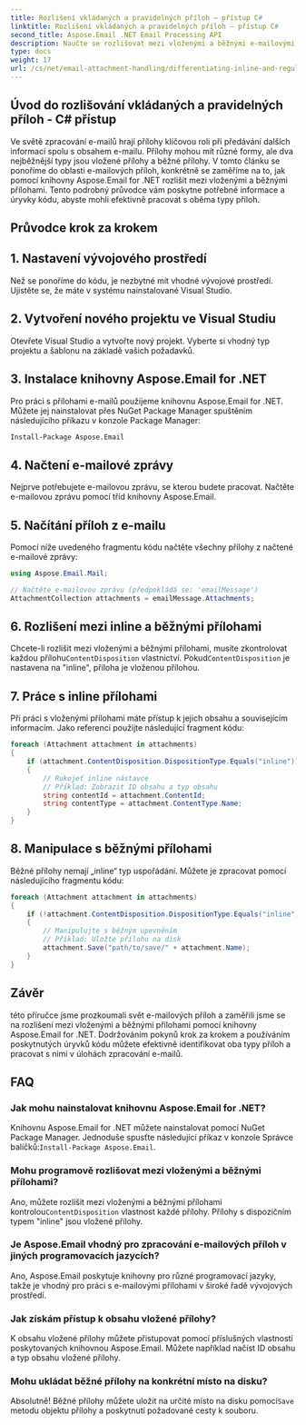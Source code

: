 ```yaml
---
title: Rozlišení vkládaných a pravidelných příloh – přístup C#
linktitle: Rozlišení vkládaných a pravidelných příloh – přístup C#
second_title: Aspose.Email .NET Email Processing API
description: Naučte se rozlišovat mezi vloženými a běžnými e-mailovými přílohami pomocí Aspose.Email pro .NET. Komplexní průvodce s příklady kódu.
type: docs
weight: 17
url: /cs/net/email-attachment-handling/differentiating-inline-and-regular-attachments-csharp-approach/
---
```


## Úvod do rozlišování vkládaných a pravidelných příloh - C# přístup

Ve světě zpracování e-mailů hrají přílohy klíčovou roli při předávání dalších informací spolu s obsahem e-mailu. Přílohy mohou mít různé formy, ale dva nejběžnější typy jsou vložené přílohy a běžné přílohy. V tomto článku se ponoříme do oblasti e-mailových příloh, konkrétně se zaměříme na to, jak pomocí knihovny Aspose.Email for .NET rozlišit mezi vloženými a běžnými přílohami. Tento podrobný průvodce vám poskytne potřebné informace a úryvky kódu, abyste mohli efektivně pracovat s oběma typy příloh.

## Průvodce krok za krokem

## 1. Nastavení vývojového prostředí

Než se ponoříme do kódu, je nezbytné mít vhodné vývojové prostředí. Ujistěte se, že máte v systému nainstalované Visual Studio.

## 2. Vytvoření nového projektu ve Visual Studiu

Otevřete Visual Studio a vytvořte nový projekt. Vyberte si vhodný typ projektu a šablonu na základě vašich požadavků.

## 3. Instalace knihovny Aspose.Email for .NET

Pro práci s přílohami e-mailů použijeme knihovnu Aspose.Email for .NET. Můžete jej nainstalovat přes NuGet Package Manager spuštěním následujícího příkazu v konzole Package Manager:

```bash
Install-Package Aspose.Email
```

## 4. Načtení e-mailové zprávy

Nejprve potřebujete e-mailovou zprávu, se kterou budete pracovat. Načtěte e-mailovou zprávu pomocí tříd knihovny Aspose.Email.

## 5. Načítání příloh z e-mailu

Pomocí níže uvedeného fragmentu kódu načtěte všechny přílohy z načtené e-mailové zprávy:

```csharp
using Aspose.Email.Mail;

// Načtěte e-mailovou zprávu (předpokládá se: 'emailMessage')
AttachmentCollection attachments = emailMessage.Attachments;
```

## 6. Rozlišení mezi inline a běžnými přílohami

Chcete-li rozlišit mezi vloženými a běžnými přílohami, musíte zkontrolovat každou přílohu`ContentDisposition` vlastnictví. Pokud`ContentDisposition` je nastavena na "inline", příloha je vloženou přílohou.

## 7. Práce s inline přílohami

Při práci s vloženými přílohami máte přístup k jejich obsahu a souvisejícím informacím. Jako referenci použijte následující fragment kódu:

```csharp
foreach (Attachment attachment in attachments)
{
    if (attachment.ContentDisposition.DispositionType.Equals("inline"))
    {
        // Rukojeť inline nástavce
        // Příklad: Zobrazit ID obsahu a typ obsahu
        string contentId = attachment.ContentId;
        string contentType = attachment.ContentType.Name;
    }
}
```

## 8. Manipulace s běžnými přílohami

Běžné přílohy nemají „inline“ typ uspořádání. Můžete je zpracovat pomocí následujícího fragmentu kódu:

```csharp
foreach (Attachment attachment in attachments)
{
    if (!attachment.ContentDisposition.DispositionType.Equals("inline"))
    {
        // Manipulujte s běžným upevněním
        // Příklad: Uložte přílohu na disk
        attachment.Save("path/to/save/" + attachment.Name);
    }
}
```

## Závěr

této příručce jsme prozkoumali svět e-mailových příloh a zaměřili jsme se na rozlišení mezi vloženými a běžnými přílohami pomocí knihovny Aspose.Email for .NET. Dodržováním pokynů krok za krokem a používáním poskytnutých úryvků kódu můžete efektivně identifikovat oba typy příloh a pracovat s nimi v úlohách zpracování e-mailů.

## FAQ

### Jak mohu nainstalovat knihovnu Aspose.Email for .NET?

 Knihovnu Aspose.Email for .NET můžete nainstalovat pomocí NuGet Package Manager. Jednoduše spusťte následující příkaz v konzole Správce balíčků:`Install-Package Aspose.Email`.

### Mohu programově rozlišovat mezi vloženými a běžnými přílohami?

 Ano, můžete rozlišit mezi vloženými a běžnými přílohami kontrolou`ContentDisposition` vlastnost každé přílohy. Přílohy s dispozičním typem "inline" jsou vložené přílohy.

### Je Aspose.Email vhodný pro zpracování e-mailových příloh v jiných programovacích jazycích?

Ano, Aspose.Email poskytuje knihovny pro různé programovací jazyky, takže je vhodný pro práci s e-mailovými přílohami v široké řadě vývojových prostředí.

### Jak získám přístup k obsahu vložené přílohy?

K obsahu vložené přílohy můžete přistupovat pomocí příslušných vlastností poskytovaných knihovnou Aspose.Email. Můžete například načíst ID obsahu a typ obsahu vložené přílohy.

### Mohu ukládat běžné přílohy na konkrétní místo na disku?

 Absolutně! Běžné přílohy můžete uložit na určité místo na disku pomocí`Save` metodu objektu přílohy a poskytnutí požadované cesty k souboru.
